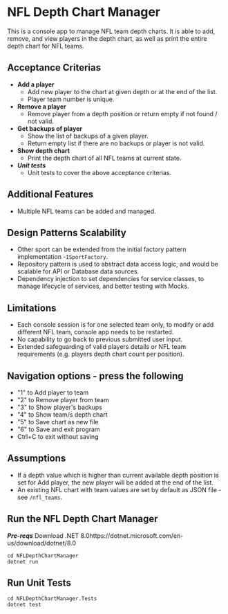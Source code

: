 # NFL Depth Chart Manager

This is a console app to manage NFL team depth charts. It is able to add, remove, and view players in the depth chart, as well as print the entire depth chart for NFL teams. 

## Acceptance Criterias
- **Add a player**
  - Add new player to the chart at given depth or at the end of the list.
  - Player team number is unique.
- **Remove a player**
  - Remove player from a depth position or return empty if not found / not valid.
- **Get backups of player**
  - Show the list of backups of a given player.
  - Return empty list if there are no backups or player is not valid.
- **Show depth chart**
  - Print the depth chart of all NFL teams at current state.
- ***Unit tests***
  - Unit tests to cover the above acceptance criterias. 

## Additional Features
- Multiple NFL teams can be added and managed.

## Design Patterns Scalability
- Other sport can be extended from the initial factory pattern implementation -`ISportFactory`.
- Repository pattern is used to abstract data access logic, and would be scalable for API or Database data sources.
- Dependency injection to set dependencies for service classes, to manage lifecycle of services, and better testing with Mocks. 

## Limitations
- Each console session is for one selected team only, to modify or add different NFL team, console app needs to be restarted.
- No capability to go back to previous submitted user input.
- Extended safeguarding of valid players details or NFL team requirements (e.g. players depth chart count per position).
 
## Navigation options - press the following
- "1" to Add player to team
- "2" to Remove player from team
- "3" to Show player's backups
- "4" to Show team/s depth chart
- "5" to Save chart as new file
- "6" to Save and exit program
- Ctrl+C to exit without saving

## Assumptions
- If a depth value which is higher than current available depth position is set for Add player, the new player will be added at the end of the list.
- An existing NFL chart with team values are set by default as JSON file - see `/nfl_teams`. 

## Run the NFL Depth Chart Manager

***Pre-reqs***
Download .NET 8.0https://dotnet.microsoft.com/en-us/download/dotnet/8.0

```
cd NFLDepthChartManager
dotnet run
```

## Run Unit Tests
```
cd NFLDepthChartManager.Tests
dotnet test
```
